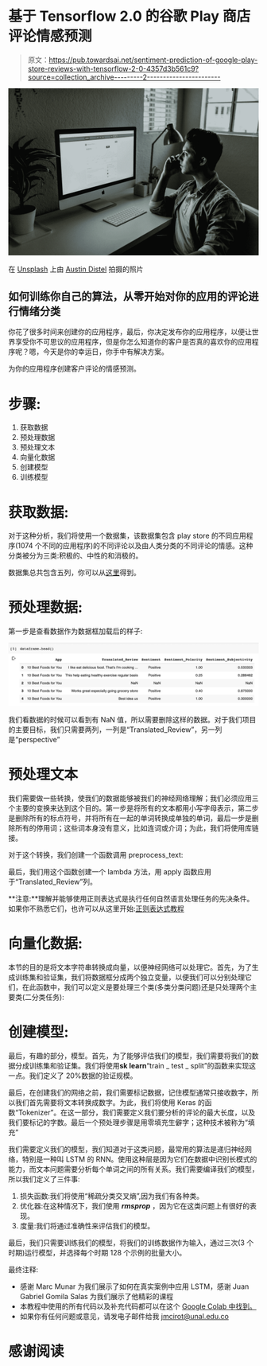 # 基于 Tensorflow 2.0 的谷歌 Play 商店评论情感预测

> 原文：<https://pub.towardsai.net/sentiment-prediction-of-google-play-store-reviews-with-tensorflow-2-0-4357d3b561c9?source=collection_archive---------2----------------------->

![](img/f18572dbda0b6a8ae89b9d76f43aeed7.png)

在 [Unsplash](https://unsplash.com?utm_source=medium&utm_medium=referral) 上由 [Austin Distel](https://unsplash.com/@austindistel?utm_source=medium&utm_medium=referral) 拍摄的照片

## 如何训练你自己的算法，从零开始对你的应用的评论进行情绪分类

你花了很多时间来创建你的应用程序，最后，你决定发布你的应用程序，以便让世界享受你不可思议的应用程序，但是你怎么知道你的客户是否真的喜欢你的应用程序呢？嗯，今天是你的幸运日，你手中有解决方案。

为你的应用程序创建客户评论的情感预测。

# 步骤:

1.  获取数据
2.  预处理数据
3.  预处理文本
4.  向量化数据
5.  创建模型
6.  训练模型

# 获取数据:

对于这种分析，我们将使用一个数据集，该数据集包含 play store 的不同应用程序(1074 个不同的应用程序)的不同评论以及由人类分类的不同评论的情感。这种分类被分为三类:积极的、中性的和消极的。

数据集总共包含五列，你可以从[这里](https://www.kaggle.com/lava18/google-play-store-apps/version/5#googleplaystore_user_reviews.csv)得到。

# 预处理数据:

第一步是查看数据作为数据框加载后的样子:

![](img/48583fdedda6684d011e0b9c767a323e.png)

我们看数据的时候可以看到有 NaN 值，所以需要删除这样的数据。对于我们项目的主要目标，我们只需要两列，一列是“Translated_Review”，另一列是“perspective”

# 预处理文本

我们需要做一些转换，使我们的数据能够被我们的神经网络理解；我们必须应用三个主要的变换来达到这个目的。第一步是将所有的文本都用小写字母表示，第二步是删除所有的标点符号，并将所有在一起的单词转换成单独的单词，最后一步是删除所有的停用词；这些词本身没有意义，比如连词或介词；为此，我们将使用库链接。

对于这个转换，我们创建一个函数调用 preprocess_text:

最后，我们用这个函数创建一个 lambda 方法，用 apply 函数应用于“Translated_Review”列。

**注意:**理解并能够使用正则表达式是执行任何自然语言处理任务的先决条件。如果你不熟悉它们，也许可以从这里开始:[正则表达式教程](https://medium.com/factory-mind/regex-tutorial-a-simple-cheatsheet-by-examples-649dc1c3f285)

# 向量化数据:

本节的目的是将文本字符串转换成向量，以便神经网络可以处理它。首先，为了生成训练集和验证集，我们将数据框分成两个独立变量，以便我们可以分别处理它们，在此函数中，我们可以定义是要处理三个类(多类分类问题)还是只处理两个主要类(二分类任务):

# 创建模型:

最后，有趣的部分，模型。首先，为了能够评估我们的模型，我们需要将我们的数据分成训练集和验证集。我们将使用**sk learn**“train _ test _ split”的函数来实现这一点。我们定义了 20%数据的验证规模。

最后，在创建我们的网络之前，我们需要标记数据，记住模型通常只接收数字，所以我们首先需要将文本转换成数字。为此，我们将使用 Keras 的函数“Tokenizer”。在这一部分，我们需要定义我们要分析的评论的最大长度，以及我们要标记的字数。最后一个预处理步骤是用零填充生僻字；这种技术被称为“填充”

我们需要定义我们的模型，我们知道对于这类问题，最常用的算法是递归神经网络，特别是一种叫 LSTM 的 RNN。使用这种层是因为它们在数据中识别长模式的能力，而文本问题需要分析每个单词之间的所有关系。我们需要编译我们的模型，所以我们定义了三件事:

1.  损失函数:我们将使用“稀疏分类交叉熵”,因为我们有各种类。
2.  优化器:在这种情况下，我们使用 ***rmsprop*** ，因为它在这类问题上有很好的表现。
3.  度量:我们将通过准确性来评估我们的模型。

最后，我们只需要训练我们的模型，将我们的训练数据作为输入，通过三次(3 个时期)运行模型，并选择每个时期 128 个示例的批量大小。

最终注释:

*   感谢 Marc Munar 为我们展示了如何在真实案例中应用 LSTM，感谢 Juan Gabriel Gomila Salas 为我们展示了他精彩的课程
*   本教程中使用的所有代码以及补充代码都可以在这个 [Google Colab 中找到。](https://colab.research.google.com/drive/1YboQjFPc2An8QSXXtHQEY4Y-cNLcF4Nq)
*   如果你有任何问题或意见，请发电子邮件给我 jmcirot@unal.edu.co

# 感谢阅读